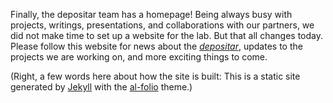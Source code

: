 Finally, the depositar team has a homepage! Being always busy with projects, writings, presentations, and collaborations with our partners, we did not make time to set up a website for the lab. But that all changes today. Please follow this website for news about the [_depositar_](https://data.depositar.io/en/about), updates to the projects we are working on, and more exciting things to come.

(Right, a few words here about how the site is built: This is a static site generated by [Jekyll](https://jekyllrb.com/) with the [al-folio](https://github.com/alshedivat/al-folio) theme.)
